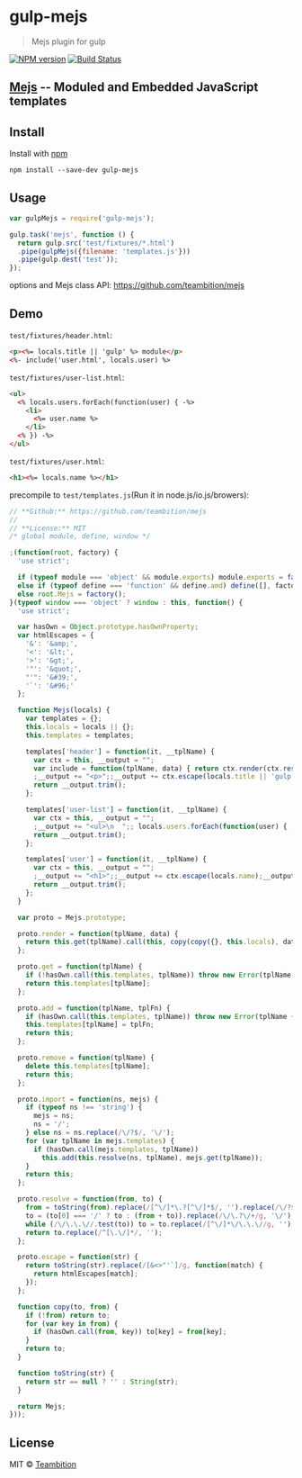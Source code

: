 gulp-mejs
====
> Mejs plugin for gulp

[![NPM version][npm-image]][npm-url]
[![Build Status][travis-image]][travis-url]

## [Mejs](https://github.com/teambition/mejs) -- Moduled and Embedded JavaScript templates

## Install

Install with [npm](https://npmjs.org/package/gulp-mejs)

```
npm install --save-dev gulp-mejs
```

## Usage

```js
var gulpMejs = require('gulp-mejs');

gulp.task('mejs', function () {
  return gulp.src('test/fixtures/*.html')
  .pipe(gulpMejs({filename: 'templates.js'}))
  .pipe(gulp.dest('test'));
});
```

options and Mejs class API: https://github.com/teambition/mejs

## Demo

`test/fixtures/header.html`:
```html
<p><%= locals.title || 'gulp' %> module</p>
<%- include('user.html', locals.user) %>
```
`test/fixtures/user-list.html`:
```html
<ul>
  <% locals.users.forEach(function(user) { -%>
    <li>
      <%= user.name %>
    </li>
  <% }) -%>
</ul>
```
`test/fixtures/user.html`:
```html
<h1><%= locals.name %></h1>
```

precompile to `test/templates.js`(Run it in node.js/io.js/browers):
```js
// **Github:** https://github.com/teambition/mejs
//
// **License:** MIT
/* global module, define, window */

;(function(root, factory) {
  'use strict';

  if (typeof module === 'object' && module.exports) module.exports = factory();
  else if (typeof define === 'function' && define.amd) define([], factory);
  else root.Mejs = factory();
}(typeof window === 'object' ? window : this, function() {
  'use strict';

  var hasOwn = Object.prototype.hasOwnProperty;
  var htmlEscapes = {
    '&': '&amp;',
    '<': '&lt;',
    '>': '&gt;',
    '"': '&quot;',
    "'": '&#39;',
    '`': '&#96;'
  };

  function Mejs(locals) {
    var templates = {};
    this.locals = locals || {};
    this.templates = templates;

    templates['header'] = function(it, __tplName) {
      var ctx = this, __output = "";
      var include = function(tplName, data) { return ctx.render(ctx.resolve(__tplName, tplName), data); }
      ;__output += "<p>";;__output += ctx.escape(locals.title || 'gulp');__output += " module</p>\n";;__output = [__output, include('user.html', locals.user)].join("");__output += "\n";
      return __output.trim();
    };

    templates['user-list'] = function(it, __tplName) {
      var ctx = this, __output = "";
      ;__output += "<ul>\n  ";; locals.users.forEach(function(user) { ;__output += "    <li>\n      ";;__output += ctx.escape(user.name);__output += "\n    </li>\n  ";; }) ;__output += "</ul>\n";
      return __output.trim();
    };

    templates['user'] = function(it, __tplName) {
      var ctx = this, __output = "";
      ;__output += "<h1>";;__output += ctx.escape(locals.name);__output += "</h1>\n";
      return __output.trim();
    };
  }

  var proto = Mejs.prototype;

  proto.render = function(tplName, data) {
    return this.get(tplName).call(this, copy(copy({}, this.locals), data), tplName);
  };

  proto.get = function(tplName) {
    if (!hasOwn.call(this.templates, tplName)) throw new Error(tplName + ' is not found');
    return this.templates[tplName];
  };

  proto.add = function(tplName, tplFn) {
    if (hasOwn.call(this.templates, tplName)) throw new Error(tplName + ' is exist');
    this.templates[tplName] = tplFn;
    return this;
  };

  proto.remove = function(tplName) {
    delete this.templates[tplName];
    return this;
  };

  proto.import = function(ns, mejs) {
    if (typeof ns !== 'string') {
      mejs = ns;
      ns = '/';
    } else ns = ns.replace(/\/?$/, '\/');
    for (var tplName in mejs.templates) {
      if (hasOwn.call(mejs.templates, tplName))
        this.add(this.resolve(ns, tplName), mejs.get(tplName));
    }
    return this;
  };

  proto.resolve = function(from, to) {
    from = toString(from).replace(/[^\/]*\.?[^\/]*$/, '').replace(/\/?$/, '\/');
    to = (to[0] === '/' ? to : (from + to)).replace(/\/\.?\/+/g, '\/');
    while (/\/\.\.\//.test(to)) to = to.replace(/[^\/]*\/\.\.\//g, '');
    return to.replace(/^[\.\/]*/, '');
  };

  proto.escape = function(str) {
    return toString(str).replace(/[&<>"'`]/g, function(match) {
      return htmlEscapes[match];
    });
  };

  function copy(to, from) {
    if (!from) return to;
    for (var key in from) {
      if (hasOwn.call(from, key)) to[key] = from[key];
    }
    return to;
  }

  function toString(str) {
    return str == null ? '' : String(str);
  }

  return Mejs;
}));
```

## License

MIT © [Teambition](http://teambition.com)

[npm-url]: https://npmjs.org/package/gulp-mejs
[npm-image]: http://img.shields.io/npm/v/gulp-mejs.svg

[travis-url]: https://travis-ci.org/teambition/gulp-mejs
[travis-image]: http://img.shields.io/travis/teambition/gulp-mejs.svg
